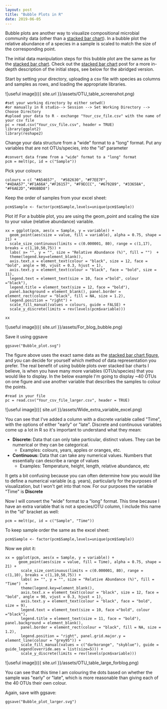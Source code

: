 ```yaml
---
layout: post
title: "Bubble Plots in R"
date: 2019-06-05
---
```



Bubble plots are another way to visualize compositional microbial community data (other than a [stacked bar chart](https://jkzorz.github.io/2019/06/05/stacked-bar-plots.html)). In a bubble plot the relative abundance of a species in a sample is scaled to match the size of the corresponding point.  

The initial data manipulation steps for this bubble plot are the same as for the [stacked bar chart](https://jkzorz.github.io/2019/06/05/stacked-bar-plots.html). Check out the [stacked bar chart](https://jkzorz.github.io/2019/06/05/stacked-bar-plots.html) post for a more in-depth description of the initial steps, see below for the abridged version.  

Start by setting your directory, uploading a csv file with species as columns and samples as rows, and loading the appropriate libraries. 

![useful image]({{ site.url }}/assets/OTU_table_screenshot.png)

```
#set your working directory by either setwd() 
#or manually in R studio--> Session --> Set Working Directory --> Choose Directory
#upload your data to R - exchange "Your_csv_file.csv" with the name of your csv file
pc = read.csv("Your_csv_file.csv", header = TRUE)
library(ggplot2)
library(reshape2)
```

Change your data structure from a "wide" format to a "long" format. Put any variables that are not OTUs/species, into the "id" parameter


```
#convert data frame from a "wide" format to a "long" format
pcm = melt(pc, id = c("Sample"))
```

Pick your colours: 

```
colours = c( "#A54657",  "#582630", "#F7EE7F", "#4DAA57","#F1A66A","#F26157", "#F9ECCC", "#679289", "#33658A",
"#F6AE2D","#86BBD8")
```

Keep the order of samples from your excel sheet:
```
pcm$Sample <- factor(pcm$Sample,levels=unique(pcm$Sample))
```
Plot it! For a bubble plot, you are using the geom_point and scaling the size to your value (relative abundance) variable. 

```
xx = ggplot(pcm, aes(x = Sample, y = variable)) + 
  geom_point(aes(size = value, fill = variable), alpha = 0.75, shape = 21) + 
  scale_size_continuous(limits = c(0.000001, 80), range = c(1,17), breaks = c(1,10,50,75)) + 
  labs( x= "", y = "", size = "Relative Abundance (%)", fill = "")  + 
  theme(legend.key=element_blank(), 
  axis.text.x = element_text(colour = "black", size = 12, face = "bold", angle = 90, vjust = 0.3, hjust = 1), 
  axis.text.y = element_text(colour = "black", face = "bold", size = 11), 
  legend.text = element_text(size = 10, face ="bold", colour ="black"), 
  legend.title = element_text(size = 12, face = "bold"), 
  panel.background = element_blank(), panel.border = element_rect(colour = "black", fill = NA, size = 1.2), 
  legend.position = "right") +  
  scale_fill_manual(values = colours, guide = FALSE) + 
  scale_y_discrete(limits = rev(levels(pcm$variable))) 

xx
```


![useful image]({{ site.url }}/assets/For_blog_bubble.png)


Save it using ggsave 

```
ggsave("Bubble_plot.svg")

```

The figure above uses the exact same data as the [stacked bar chart figure](https://jkzorz.github.io/2019/06/05/stacked-bar-plots.html), and you can decide for yourself which method of data representation you prefer. The real benefit of using bubble plots over stacked bar charts I believe, is when you have many more variables (OTUs/species) that you would like to display. In the below example I'm going to display ~40 OTUs on one figure and use another variable that describes the samples to colour the points.  


```
#read in your file
pc = read.csv("Your_csv_file_larger.csv", header = TRUE)
```
![useful image]({{ site.url }}/assets/Wide_extra_variable_excel.png)

You can see that I've added a column with a discrete variable called "Time", with the options of either "early" or "late". Discrete and continuous variables come up a lot in R so it's important to understand what they mean: 

<ul>
  <li><b> Discrete: </b> Data that can only take particular, distinct values. They can be numerical or they can be categorical. 
    <ul>
      <li>Examples: colours, years, apples or oranges, etc. </li>
    </ul>
  </li>
  <li><b> Continuous: </b> Data that can take any numerical values. Numbers that essentially can describe a range of values
    <ul>
      <li> Examples: Temperature, height, length, relative abundance, etc </li>
    </ul>
  </li>
  </ul>
  
  It gets a bit confusing because you can often determine how you would like to define a numerical variable (e.g. years), particularly for the purposes of visualization, but I won't get into that now. For our purposes the variable "Time" is <b> Discrete </b> 
 
 
 Now I will convert the "wide" format to a "long" format. This time because I have an extra variable that is not a species/OTU column, I include this name in the "id" bracket as well:
``` 
pcm = melt(pc, id = c("Sample", "Time"))
```

To keep sample order the same as the excel sheet: 
```
pcm$Sample <- factor(pcm$Sample,levels=unique(pcm$Sample))
```

Now we plot it: 

```
xx = ggplot(pcm, aes(x = Sample, y = variable)) + 
      geom_point(aes(size = value, fill = Time), alpha = 0.75, shape = 21) + 
       scale_size_continuous(limits = c(0.000001, 80), range = c(1,10), breaks = c(1,10,50,75)) + 
       labs( x= "", y = "", size = "Relative Abundance (%)", fill = "Time")  + 
       theme(legend.key=element_blank(), 
       axis.text.x = element_text(colour = "black", size = 12, face = "bold", angle = 90, vjust = 0.3, hjust = 1), 
       axis.text.y = element_text(colour = "black", face = "bold", size = 9), 
       legend.text = element_text(size = 10, face ="bold", colour ="black"), 
       legend.title = element_text(size = 11, face = "bold"), panel.background = element_blank(), 
       panel.border = element_rect(colour = "black", fill = NA, size = 1.2), 
       legend.position = "right", panel.grid.major.y = element_line(colour = "grey95")) +  
       scale_fill_manual(values = c("darkorange", "skyblue"), guide = guide_legend(override.aes = list(size=5))) + 
       scale_y_discrete(limits = rev(levels(pcm$variable))) 
```

![useful image]({{ site.url }}/assets/OTU_table_large_forblog.png)

You can see that this time I am colouring the dots based on whether the sample was "early" or "late", which is more reasonable than giving each of the 40 OTUs their own colour.   


Again, save with ggsave: 
```
ggsave("Bubble_plot_larger.svg")
```
